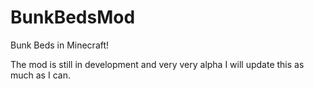 BunkBedsMod
===========

Bunk Beds in Minecraft!


The mod is still in development and very very alpha I will update this as much as I can.
